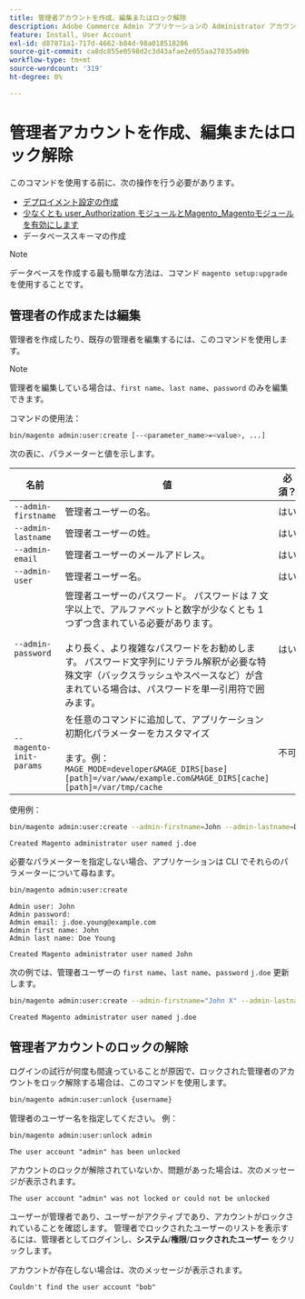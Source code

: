 ```yaml
---
title: 管理者アカウントを作成、編集またはロック解除
description: Adobe Commerce Admin アプリケーションの Administrator アカウントを管理するには、次の手順に従います。
feature: Install, User Account
exl-id: d87871a1-717d-4662-b84d-98a018518286
source-git-commit: ca8dc855e0598d2c3d43afae2e055aa27035a09b
workflow-type: tm+mt
source-wordcount: '319'
ht-degree: 0%

---
```


# 管理者アカウントを作成、編集またはロック解除

このコマンドを使用する前に、次の操作を行う必要があります。

- [デプロイメント設定の作成](deployment.md)
- [少なくとも user_Authorization モジュールとMagento_Magentoモジュールを有効にします](manage-modules.md)
- データベーススキーマの作成

>[!NOTE]
>
>データベースを作成する最も簡単な方法は、コマンド `magento setup:upgrade` を使用することです。

## 管理者の作成または編集

管理者を作成したり、既存の管理者を編集するには、このコマンドを使用します。

>[!NOTE]
>
>管理者を編集している場合は、`first name`、`last name`、`password` のみを編集できます。

コマンドの使用法：

```bash
bin/magento admin:user:create [--<parameter_name>=<value>, ...]
```

次の表に、パラメーターと値を示します。

| 名前 | 値 | 必須？ |
|--- |--- |--- |
| `--admin-firstname` | 管理者ユーザーの名。 | はい |
| `--admin-lastname` | 管理者ユーザーの姓。 | はい |
| `--admin-email` | 管理者ユーザーのメールアドレス。 | はい |
| `--admin-user` | 管理者ユーザー名。 | はい |
| `--admin-password` | 管理者ユーザーのパスワード。 パスワードは 7 文字以上で、アルファベットと数字が少なくとも 1 つずつ含まれている必要があります。 <br><br> より長く、より複雑なパスワードをお勧めします。 パスワード文字列にリテラル解釈が必要な特殊文字（バックスラッシュやスペースなど）が含まれている場合は、パスワードを単一引用符で囲みます。 | はい |
| `--magento-init-params` | を任意のコマンドに追加して、アプリケーション初期化パラメーターをカスタマイズ <br/><br/> ます。例：`MAGE_MODE=developer&MAGE_DIRS[base][path]=/var/www/example.com&MAGE_DIRS[cache][path]=/var/tmp/cache` | 不可 |

使用例：

```bash
bin/magento admin:user:create --admin-firstname=John --admin-lastname=Doe --admin-email=j.doe@example.com --admin-user=j.doe --admin-password=A0b9%t3g
```

```
Created Magento administrator user named j.doe
```

必要なパラメーターを指定しない場合、アプリケーションは CLI でそれらのパラメーターについて尋ねます。

```bash
bin/magento admin:user:create
```

```
Admin user: John
Admin password:
Admin email: j.doe.young@example.com
Admin first name: John
Admin last name: Doe Young
```

```
Created Magento administrator user named John
```

次の例では、管理者ユーザーの `first name`、`last name`、`password` `j.doe` 更新します。

```bash
bin/magento admin:user:create --admin-firstname="John X" --admin-lastname="Doe X" --admin-email=j.doe@example.com --admin-user=j.doe --admin-password=A1234567
```

```
Created Magento administrator user named j.doe
```

## 管理者アカウントのロックの解除

ログインの試行が何度も間違っていることが原因で、ロックされた管理者のアカウントをロック解除する場合は、このコマンドを使用します。

```bash
bin/magento admin:user:unlock {username}
```

管理者のユーザー名を指定してください。 例：

```bash
bin/magento admin:user:unlock admin
```

```
The user account "admin" has been unlocked
```

アカウントのロックが解除されていないか、問題があった場合は、次のメッセージが表示されます。

```
The user account "admin" was not locked or could not be unlocked
```

ユーザーが管理者であり、ユーザーがアクティブであり、アカウントがロックされていることを確認します。 管理者でロックされたユーザーのリストを表示するには、管理者としてログインし、**システム**/**権限**/**ロックされたユーザー** をクリックします。

アカウントが存在しない場合は、次のメッセージが表示されます。

```
Couldn't find the user account "bob"
```
